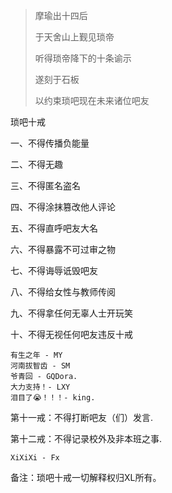 > 摩瑜出十四后
>
> 于天舍山上觐见琐帝
>
> 听得琐帝降下的十条谕示
>
> 遂刻于石板
>
> 以约束琐吧现在未来诸位吧友

琐吧十戒

一、不得传播负能量

二、不得无趣

三、不得匿名盗名

四、不得涂抹篡改他人评论

五、不得直呼吧友大名

六、不得暴露不可过审之物

七、不得诲辱诋毁吧友

八、不得给女性与教师传阅

九、不得拿任何无辜人士开玩笑

十、不得无视任何吧友违反十戒

```
有生之年 - MY
河南拔智齿 - SM
爷青回 - GQDora.
大力支持！- LXY
泪目了😭！！！- king.
```

第十一戒：不得打断吧友（们）发言.

第十二戒：不得记录校外及非本班之事.

```
XiXiXi - Fx
```
备注：琐吧十戒一切解释权归XL所有。
